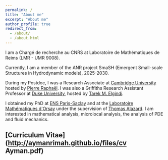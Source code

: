 ```yaml
---
permalink: /
title: "About me"
excerpt: "About me"
author_profile: true
redirect_from: 
  - /about/
  - /about.html
---
```

I am a Chargé de recherche au CNRS at Laboratoire de Mathématiques de Reims (LMR - UMR 9008).

Currently, I am a member of the ANR project SmaSH (Emergent Small-scale Structures in Hydrodynamic models), 2025-2030.

During my Postdoc, I was a Research Associate at [Cambridge University](https://www.maths.cam.ac.uk/) hosted by [Pierre Raphaël](https://www.maths.cam.ac.uk/person/pr463). I was also a Griffiths Research Assistant Professor at [Duke University](https://math.duke.edu/), hosted by [Tarek M. Elgindi](https://sites.google.com/view/tarekelgindi/home).

I obtained my PhD at [ENS Paris-Saclay](https://ens-paris-saclay.fr/en) and at the [Laboratoire Mathématiques d'Orsay](https://www.imo.universite-paris-saclay.fr/en/) under the supervision of [Thomas Alazard](http://talazard.perso.math.cnrs.fr/). I am interested in mathematical analysis, microlocal analysis, the analysis of PDE and fluid mechanics.

<!--- I am currently a [Program](https://www.msri.org/programs/327) associate at MSRI, Berkley.--->

<!--- ## Academic Background
PhD, ENS Paris Saclay, 2018-2021

Masters 2 AAG, Paris Sud university, 2017-2018

Masters, École Polytechnique, 2016-2018

Engineering and B.S., École Polytechnique, 2014-2018 --->


## [Curriculum Vitae](http://aymanrimah.github.io/files/cv Ayman.pdf)

<!--- ## Recent Papers
-[On paracomposition and change of variables in Paradifferential operators](http://aymanrimah.github.io/files//Paracomposition1.pdf)

-[A geometric proof of the Quasi-linearity of the water-waves system](https://aymanrimah.github.io/files/A geometric proof of the Quasi-linearity of the water-waves system1.pdf)

-[Regularity results on the flow map of periodic dispersive Burgers type equations and the Gravity-Capillary equations](https://aymanrimah.github.io/files/Positive regularity results on the flow of periodic quasi-linear dispersive Burgers type equations and the Gravity-Capillary equations v2.pdf)

-[On the Cauchy problem of dispersive Burgers Type
equations](https://aymanrimah.github.io/files/On the global well posedness of the weakly dispersive Burgers type equation.pdf) --->
